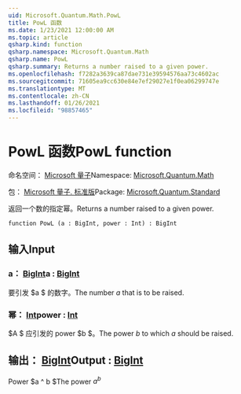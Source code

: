 ```yaml
---
uid: Microsoft.Quantum.Math.PowL
title: PowL 函数
ms.date: 1/23/2021 12:00:00 AM
ms.topic: article
qsharp.kind: function
qsharp.namespace: Microsoft.Quantum.Math
qsharp.name: PowL
qsharp.summary: Returns a number raised to a given power.
ms.openlocfilehash: f7282a3639ca87dae731e39594576aa73c4602ac
ms.sourcegitcommit: 71605ea9cc630e84e7ef29027e1f0ea06299747e
ms.translationtype: MT
ms.contentlocale: zh-CN
ms.lasthandoff: 01/26/2021
ms.locfileid: "98857465"
---
```

# <a name="powl-function"></a><span data-ttu-id="b4773-102">PowL 函数</span><span class="sxs-lookup"><span data-stu-id="b4773-102">PowL function</span></span>

<span data-ttu-id="b4773-103">命名空间： [Microsoft 量子](xref:Microsoft.Quantum.Math)</span><span class="sxs-lookup"><span data-stu-id="b4773-103">Namespace: [Microsoft.Quantum.Math](xref:Microsoft.Quantum.Math)</span></span>

<span data-ttu-id="b4773-104">包： [Microsoft 量子. 标准版](https://nuget.org/packages/Microsoft.Quantum.Standard)</span><span class="sxs-lookup"><span data-stu-id="b4773-104">Package: [Microsoft.Quantum.Standard](https://nuget.org/packages/Microsoft.Quantum.Standard)</span></span>


<span data-ttu-id="b4773-105">返回一个数的指定幂。</span><span class="sxs-lookup"><span data-stu-id="b4773-105">Returns a number raised to a given power.</span></span>

```qsharp
function PowL (a : BigInt, power : Int) : BigInt
```


## <a name="input"></a><span data-ttu-id="b4773-106">输入</span><span class="sxs-lookup"><span data-stu-id="b4773-106">Input</span></span>

### <a name="a--bigint"></a><span data-ttu-id="b4773-107">a： [BigInt](xref:microsoft.quantum.lang-ref.bigint)</span><span class="sxs-lookup"><span data-stu-id="b4773-107">a : [BigInt](xref:microsoft.quantum.lang-ref.bigint)</span></span>

<span data-ttu-id="b4773-108">要引发 $a $ 的数字。</span><span class="sxs-lookup"><span data-stu-id="b4773-108">The number $a$ that is to be raised.</span></span>


### <a name="power--int"></a><span data-ttu-id="b4773-109">幂： [Int](xref:microsoft.quantum.lang-ref.int)</span><span class="sxs-lookup"><span data-stu-id="b4773-109">power : [Int](xref:microsoft.quantum.lang-ref.int)</span></span>

<span data-ttu-id="b4773-110">$A $ 应引发的 power $b $。</span><span class="sxs-lookup"><span data-stu-id="b4773-110">The power $b$ to which $a$ should be raised.</span></span>



## <a name="output--bigint"></a><span data-ttu-id="b4773-111">输出： [BigInt](xref:microsoft.quantum.lang-ref.bigint)</span><span class="sxs-lookup"><span data-stu-id="b4773-111">Output : [BigInt](xref:microsoft.quantum.lang-ref.bigint)</span></span>

<span data-ttu-id="b4773-112">Power $a ^ b $</span><span class="sxs-lookup"><span data-stu-id="b4773-112">The power $a^b$</span></span>